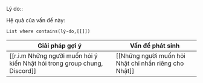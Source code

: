 Lý do:: 

Hệ quả của vấn đề này:
```dataview
List where contains(lý-do,[[]])
```

| Giải pháp gợi ý                                                           | Vấn đề phát sinh                                      |
| ------------------------------------------------------------------------- | ----------------------------------------------------- |
| [[r.i.m Những người muốn hỏi ý kiến Nhật hỏi trong group chung, Discord]] | [[Những người muốn hỏi Nhật chỉ nhắn riêng cho Nhật]] |


